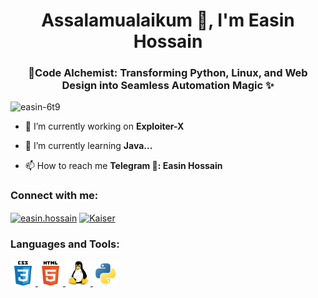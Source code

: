 <h1 align="center">Assalamualaikum 🧬, I'm Easin Hossain</h1>
<h3 align="center">🔮Code Alchemist: Transforming Python, Linux, and Web Design into Seamless Automation Magic ✨</h3>

<p align="left"> <img src="https://komarev.com/ghpvc/?username=easin-6t9&label=Profile%20views&color=0e75b6&style=flat" alt="easin-6t9" /> </p>

- 🔭 I’m currently working on **Exploiter-X**

- 🌱 I’m currently learning **Java...**

- 📫 How to reach me **Telegram 🧬: Easin Hossain**

<h3 align="left">Connect with me:</h3>
<p align="left">
<a href="https://fb.com/easin.hossain" target="blank"><img align="center" src="https://raw.githubusercontent.com/rahuldkjain/github-profile-readme-generator/master/src/images/icons/Social/facebook.svg" alt="easin.hossain" height="30" width="40" /></a>
<a href="https://discord.gg/Kaiser" target="blank"><img align="center" src="https://raw.githubusercontent.com/rahuldkjain/github-profile-readme-generator/master/src/images/icons/Social/discord.svg" alt="Kaiser" height="30" width="40" /></a>
</p>

<h3 align="left">Languages and Tools:</h3>
<p align="left"> <a href="https://www.w3schools.com/css/" target="_blank" rel="noreferrer"> <img src="https://raw.githubusercontent.com/devicons/devicon/master/icons/css3/css3-original-wordmark.svg" alt="css3" width="40" height="40"/> </a> <a href="https://www.w3.org/html/" target="_blank" rel="noreferrer"> <img src="https://raw.githubusercontent.com/devicons/devicon/master/icons/html5/html5-original-wordmark.svg" alt="html5" width="40" height="40"/> </a> <a href="https://www.linux.org/" target="_blank" rel="noreferrer"> <img src="https://raw.githubusercontent.com/devicons/devicon/master/icons/linux/linux-original.svg" alt="linux" width="40" height="40"/> </a> <a href="https://www.python.org" target="_blank" rel="noreferrer"> <img src="https://raw.githubusercontent.com/devicons/devicon/master/icons/python/python-original.svg" alt="python" width="40" height="40"/> </a> </p>
